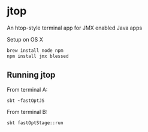 jtop
=============
An htop-style terminal app for JMX enabled Java apps

Setup on OS X

```sh
brew install node npm
npm install jmx blessed
```

## Running jtop

From terminal A:

```sh
sbt ~fastOptJS
```

From terminal B:

```sh
sbt fastOptStage::run
```